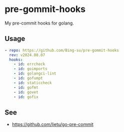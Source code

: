 # pre-gommit-hooks

My pre-commit hooks for golang.

## Usage

```yaml
- repo: https://github.com/Bing-su/pre-gommit-hooks
  rev: v2024.08.07
  hooks:
    - id: errcheck
    - id: goimports
    - id: golangci-lint
    - id: gofumpt
    - id: staticcheck
    - id: gofmt
    - id: govet
    - id: gofix
```

## See

- https://github.com/lietu/go-pre-commit